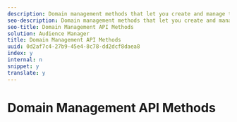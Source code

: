 ```yaml
---
description: Domain management methods that let you create and manage the domains to which you want to send data (for cookie destinations only).
seo-description: Domain management methods that let you create and manage the domains to which you want to send data (for cookie destinations only).
seo-title: Domain Management API Methods
solution: Audience Manager
title: Domain Management API Methods
uuid: 0d2af7c4-27b9-45e4-8c78-dd2dcf8daea8
index: y
internal: n
snippet: y
translate: y
---
```


# Domain Management API Methods

